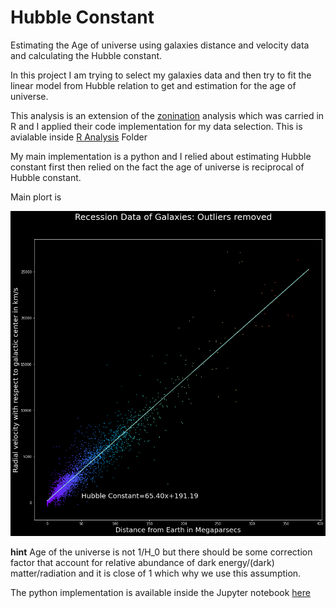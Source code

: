 # Hubble Constant
Estimating the Age of universe using galaxies distance and velocity data and calculating the Hubble constant. 

In this project I am trying to select my galaxies data and then try to fit the linear model from Hubble relation to get and estimation for the age of universe. 

This analysis is an extension of the [zonination](https://github.com/zonination/galaxies) analysis which was carried in R and I applied their code implementation for my data selection. This is avialable inside [R Analysis](https://github.com/MohamedElashri/Hubble/tree/main/R%20Analysis) Folder

My main implementation is a python and I relied about estimating Hubble constant first then relied on the fact the age of universe is reciprocal of Hubble constant.

Main plort is 

![Hubble constant](https://github.com/MohamedElashri/Hubble/blob/main/Plots/Plot_2.png)


**hint**  Age of the universe is not 1/H_0 but there should be some correction factor that account for relative abundance of dark energy/(dark) matter/radiation and it is close of 1 which why we use this assumption. 


The python implementation is available inside the Jupyter notebook [here](https://github.com/MohamedElashri/Hubble/blob/main/Age_of_the_Universie_.ipynb)
